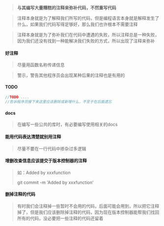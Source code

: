 > **与其编写大量糟糕的注释来弥补代码，不然重写代码**

> 注释本身就是为了解释我们所写的代码，但是编程语言本身就是解释发生了什么，如果我们代码写得足够好，那么我们也许根本不需要注释

> 注释本身就是为了弥补我们在代码中遭遇的失败，所以注释总是一种失败，因为我们还没有找到一种能解决我们失败的方式，所以出现了注释来弥补

#### 好注释

> 尽量用函数名称传递信息

> 警示，警告其他程序员会出现某种后果的注释也是有用的

#### TODO

```js
//TODO ....
//告诉程序员接下来这里应该删除或新增什么，不至于在后面遗忘
```

#### docs

> 在编写一些公共的库时，有必要编写使用相关的docs

#### 能用代码表达清楚就别用注释

> 尽量不要在一行代码中掺杂过多逻辑

#### 增删改查信息应该提交于版本控制器的注释

> 如：Added by xxxfunction
>
> git commit -m 'Added by xxxfunction'

#### 删掉注释的代码

> 有时我们会注释掉一些暂时不会用的代码，后面可能会用到，所以把它注释掉了，但是我们应该删除掉注释的代码，因为现在版本控制器能帮我们找回所有的代码，没必要把一些注释的代码还留着

